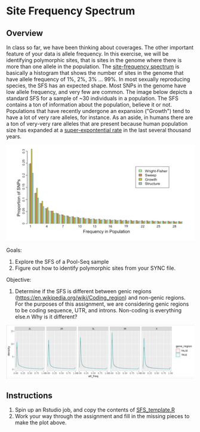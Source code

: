 # **Site Frequency Spectrum**

## Overview
In class so far, we have been thinking about coverages. The other important feature of your data is allele frequency. In this exercise, we will be identifying polymorphic sites, that is sites in the genome where there is more than one allele in the population. The [site-frequency spectrum](https://en.wikipedia.org/wiki/Allele_frequency_spectrum) is basically a histogram that shows the number of sites in the genome that have allele frequency of 1%, 2%, 3% ... 99%. In most sexually reproducing species, the SFS has an expected shape. Most SNPs in the genome have low allele frequency, and very few are common. The image below depicts a standard SFS for a sample of ~30 individuals in a population. The SFS contains a ton of information about the population, believe it or not. Populations that have recently undergone an expansion ("Growth") tend to have a lot of very rare alleles, for instance. As an aside, in humans there are a ton of very-very rare alleles that are present because human population size has expanded at a [super-expontential rate](https://www.ncbi.nlm.nih.gov/pmc/articles/PMC3586590/) in the last several thousand years.

<p align="center">
  <img src="/Module_5/images/SFS.jpeg" width="1000"/>
</p>

Goals:
1. Explore the SFS of a Pool-Seq sample
2. Figure out how to identify polymorphic sites from your SYNC file.

Objective:
1. Determine if the SFS is different between genic regions (https://en.wikipedia.org/wiki/Coding_region) and non-genic regions. For the purposes of this assignment, we are considering genic regions to be coding sequence, UTR, and introns. Non-coding is everything else.n Why is it different?
<p align="center">
  <img src="/Module_5/images/SFS_2.jpeg" width="1000"/>
</p>

## Instructions
1. Spin up an Rstudio job, and copy the contents of [SFS_template.R](/Module_5/SFS_template.R)
2. Work your way through the assignment and fill in the missing pieces to make the plot above.
